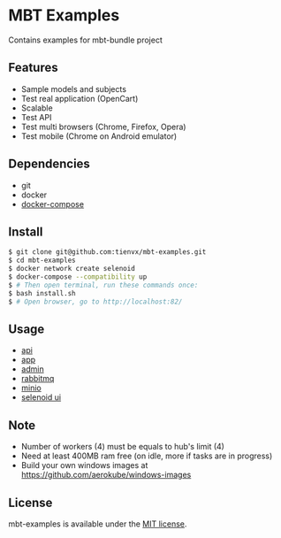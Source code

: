 # MBT Examples
Contains examples for mbt-bundle project

## Features
- Sample models and subjects
- Test real application (OpenCart)
- Scalable
- Test API
- Test multi browsers (Chrome, Firefox, Opera)
- Test mobile (Chrome on Android emulator)

## Dependencies

- git
- docker
- [docker-compose](https://docs.docker.com/compose/)

## Install

```bash
$ git clone git@github.com:tienvx/mbt-examples.git
$ cd mbt-examples
$ docker network create selenoid
$ docker-compose --compatibility up
$ # Then open terminal, run these commands once:
$ bash install.sh
$ # Open browser, go to http://localhost:82/
```

## Usage

- [api](http://localhost/api)
- [app](http://localhost:81)
- [admin](http://localhost:82)
- [rabbitmq](http://localhost:83)
- [minio](http://localhost:84)
- [selenoid ui](http://localhost:85)

## Note
* Number of workers (4) must be equals to hub's limit (4)
* Need at least 400MB ram free (on idle, more if tasks are in progress)
* Build your own windows images at https://github.com/aerokube/windows-images

## License
mbt-examples is available under the [MIT license](LICENSE).
